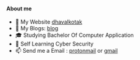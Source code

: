 #### About me

* :name_badge: My Website [dhavalkotak](https://dhavalkotak.github.io/portfolio)
* :blue_book: My Blogs:  [blog](https://dhavalkotak.github.io)
* :mortar_board: Studying Bachelor Of Computer Application
* 🌱 Self Learning Cyber Security 
* 📫 Send me a Email : [protonmail](mailto:kotakdhaval01@protonmail.com) or [gmail](mailto:kotakdhaval01@gmail.com)

<!--
**DhavalKotak/DhavalKotak** is a ✨ _special_ ✨ repository because its `README.md` (this file) appears on your GitHub profile.

Here are some ideas to get you started:

- 🔭 I’m currently working on ...
- 🌱 I’m currently learning ...
- 👯 I’m looking to collaborate on ...
- 🤔 I’m looking for help with ...
- 💬 Ask me about ...
- 📫 How to reach me: ...
- 😄 Pronouns: ...
- ⚡ Fun fact: ...
-->
